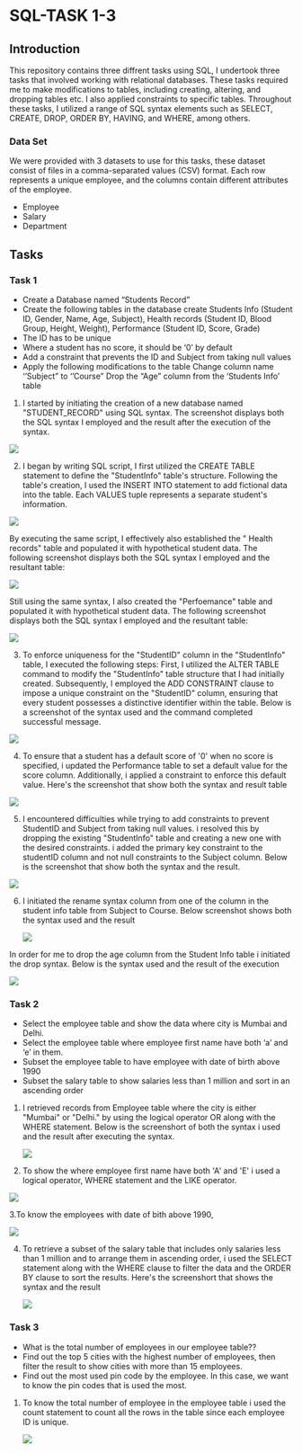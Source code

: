 # SQL-TASK 1-3
## Introduction

This repository contains three diffrent tasks using SQL, I undertook three tasks that involved working with relational databases. These tasks required me to make modifications to tables, including creating, altering, and dropping tables etc. I also applied constraints to specific tables. Throughout these tasks, I utilized a range of SQL syntax elements such as SELECT, CREATE, DROP, ORDER BY, HAVING, and WHERE, among others.

### Data Set
We were provided with 3 datasets to use for this tasks, these dataset consist of files in a comma-separated values (CSV) format. Each row represents a unique employee, and the columns contain different attributes of the employee. 
- Employee
- Salary
- Department

## Tasks 

### Task 1
- Create a Database named “Students Record”
- Create the following tables in the database create
  Students Info  (Student ID, Gender, Name, Age, Subject),
  Health records (Student ID, Blood Group, Height, Weight),
  Performance (Student ID, Score, Grade)
- The ID has to be unique
- Where a student has no score, it should be ‘0’ by default
- Add a constraint that prevents the ID and Subject from taking null values
- Apply the following modifications to the table
    Change column name ‘’Subject” to ‘’Course” 
    Drop the “Age” column from the ‘Students Info’ table

 1. I started by initiating the creation of a new database named "STUDENT_RECORD" using SQL syntax. The screenshot displays both the SQL syntax I employed and the result after the execution of the syntax.

  ![](studentDatabase.jpg)

2. I began by writing SQL script, I first utilized the CREATE TABLE statement to define the "StudentInfo" table's structure. Following the table's creation, I used the INSERT INTO statement to add fictional data into the table. Each VALUES tuple represents a separate student's information. 

 ![](studentinfoV.jpg) 

By executing the same script, I effectively also established the " Health records" table and populated it with hypothetical student data. The following screenshot displays both the SQL syntax I employed and the resultant table:

 ![](healthrecordV.jpg) 

 Still using the same syntax, I also created the "Perfoemance" table and populated it with hypothetical student data. The following screenshot displays both the SQL syntax I employed and the resultant table:

  ![](PerformanceV.jpg) 

3. To enforce uniqueness for the "StudentID" column in the "StudentInfo" table, I executed the following steps: First, I utilized the ALTER TABLE command to modify the "StudentInfo" table structure that I had initially created. Subsequently, I employed the ADD CONSTRAINT clause to impose a unique constraint on the "StudentID" column, ensuring that every student possesses a distinctive identifier within the table. Below is a screenshot of the syntax used and the command completed successful message.

 ![](addunique.jpg)

 4. To ensure that a student has a default score of '0' when no score is specified, i updated the Performance table to set a default value for the score column. Additionally, i applied a constraint to enforce this default value. Here's the screenshot that show both the syntax and result table 

 ![](0defult.jpg) 

5.  I  encountered difficulties while trying to add constraints to prevent StudentID and Subject from taking null values. i resolved this by dropping the existing "StudentInfo" table and creating a new one with the desired constraints. i added the primary key constraint to the studentID column and not null constraints to the Subject column. Below is the  screenshot that show both the syntax and the result.

 ![](id&sub_constraint.jpg)

6. I initiated the rename syntax column from one of the column in the student info table from Subject to Course. Below screenshot shows both the syntax used and the result

    ![](renameee.jpg)
   
In order for me to drop the age column from the Student Info table i initiated the drop syntax. Below is the syntax used and the result of the execution 

 ![](DROP.jpg)

### Task 2

- Select the employee table and show the data where city is Mumbai and Delhi. 
- Select the employee table where employee first name have both ‘a’ and ‘e’  in them. 
- Subset the employee table to have employee with date of birth above 1990
- Subset the salary table to show salaries less than 1 million and sort in an ascending order

1. I retrieved records from Employee table where the city is either "Mumbai" or "Delhi." by using the logical operator OR along with the WHERE statement. Below is the screenshort of both the syntax i used and the result after executing the syntax.

    ![](Mumbai&Delhi.jpg)

2. To show the where employee first name have both 'A' and 'E' i used a logical operator, WHERE statement and the LIKE operator.

 ![](A&E.jpg)

 3.To know the employees with date of bith above 1990, 

  ![](1990.jpg)

  4. To retrieve a subset of the salary table that includes only salaries less than 1 million and to arrange them in ascending order, i 
 used the SELECT statement along with the WHERE clause to filter the data and the ORDER BY clause to sort the results. Here's the screenshort that shows the syntax and the result 

       ![](1MASSENDING.jpg)

### Task 3

- What is the total number of employees in our employee table??
- Find out the top 5 cities with the highest number of    employees, then filter the result to show cities with more than 15 employees.
- Find out the most used pin code by the employee. In this case, we want to know the pin codes that is used the most.  

1. To know the total number of employee in the employee table i used the count statement to count all the rows in the table since each employee ID is unique. 

   ![](1990.jpg)

